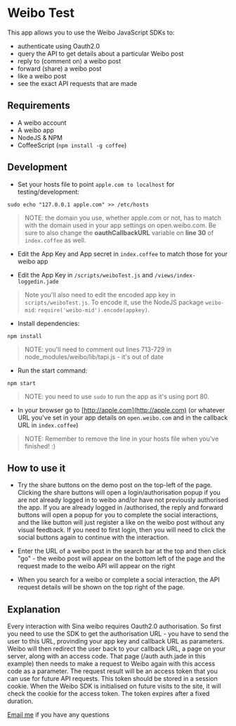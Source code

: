 # Weibo Test

This app allows you to use the Weibo JavaScript SDKs to:
- authenticate using Oauth2.0
- query the API to get details about a particular Weibo post
- reply to (comment on) a weibo post
- forward (share) a weibo post
- like a weibo post
- see the exact API requests that are made

## Requirements

* A weibo account
* A weibo app
* NodeJS & NPM
* CoffeeScript (`npm install -g coffee`)

## Development

* Set your hosts file to point `apple.com to localhost` for testing/development:

```
sudo echo "127.0.0.1 apple.com" >> /etc/hosts
```

> NOTE: the domain you use, whether apple.com or not, has to match with the domain used in your app settings on open.weibo.com. Be sure to also change the **oauthCallbackURL** variable on **line 30** of `index.coffee` as well.

* Edit the App Key and App secret in `index.coffee` to match those for your weibo app

* Edit the App Key in `/scripts/weiboTest.js` and `/views/index-loggedin.jade`

> Note you'll also need to edit the encoded app key in `scripts/weiboTest.js`. To encode it, use the NodeJS package `weibo-mid`: `require('weibo-mid').encode(appkey)`.

* Install dependencies:

```
npm install
```

> NOTE: you'll need to comment out lines 713-729 in node_modules/weibo/lib/tapi.js - it's out of date

* Run the start command:

```
npm start
```

> NOTE: you need to use `sudo` to run the app as it's using port 80. 

* In your browser go to [http://apple.com](http://apple.com) (or whatever URL you've set in your app details on `open.weibo.com` and in the callback URL in `index.coffee`)

> NOTE: Remember to remove the line in your hosts file when you've finished! :)

## How to use it

* Try the share buttons on the demo post on the top-left of the page. Clicking the share buttons will open a login/authorisation popup if you are not already logged in to weibo and/or have not previously authorised the app. If you are already logged in /authorised, the reply and forward buttons will open a popup for you to complete the social interactions, and the like button will just register a like on the weibo post without any visual feedback. If you need to first login, then you will need to click the social buttons again to continue with the interaction.

* Enter the URL of a weibo post in the search bar at the top and then click "go" - the weibo post will appear on the bottom left of the page and the request made to the weibo API will appear on the right

* When you search for a weibo or complete a social interaction, the API request details will be shown on the top right of the page.

## Explanation

Every interaction with Sina weibo requires Oauth2.0 authorisation. So first you need to use the SDK to get the authorisation URL - you have to send the user to this URL, provinding your app key and callback URL as parameters. Weibo will then redirect the user back to your callback URL, a page on your server, along with an access code. That page (/auth auth.jade in this example) then needs to make a request to Weibo again with this access code as a parameter. The request result will be an access token that you can use for future API requests. This token should be stored in a session cookie. When the Weibo SDK is initialised on future visits to the site, it will check the cookie for the access token. The token expires after a fixed duration.

[Email me](mailto:darryl_snow@apple.com) if you have any questions